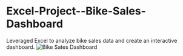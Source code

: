 # Excel-Project--Bike-Sales-Dashboard
Leveraged Excel to analyze bike sales data and create an interactive dashboard.
![Bike Sates Dashboard](https://github.com/user-attachments/assets/31f1ea53-e26e-4cda-b6d2-08adebfaa5b1)

